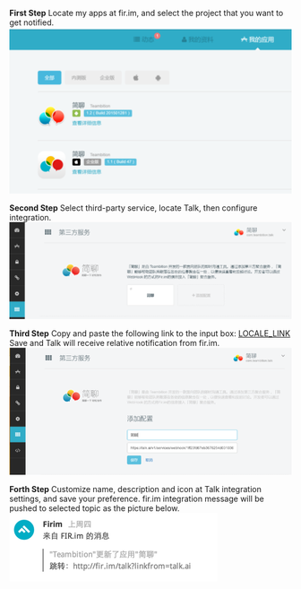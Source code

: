
**First Step** Locate my apps at fir.im, and select the project that you want to get notified.
![](/images/inte-guide/sample-firim-1.png)

**Second Step** Select third-party service, locate Talk, then configure integration.
![](/images/inte-guide/sample-firim-2.png)

**Third Step** Copy and paste the following link to the input box: [LOCALE_LINK](LOCALE_LINK)
Save and Talk will receive relative notification from fir.im.
![](/images/inte-guide/sample-firim-3.png)

**Forth Step** Customize name, description and icon at Talk integration settings, and save your preference. fir.im integration message will be pushed to selected topic as the picture below.
![](/images/inte-guide/notice-firim.png)
